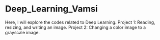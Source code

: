 # Deep_Learning_Vamsi
Here, I will explore the codes related to Deep Learning.
Project 1: Reading, resizing, and writing an image.
Project 2: Changing a color image to a grayscale image.
 

